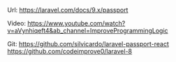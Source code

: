 Url: https://laravel.com/docs/9.x/passport

Video: https://www.youtube.com/watch?v=aVynhiqeft4&ab_channel=ImproveProgrammingLogic

Git: https://github.com/silvicardo/laravel-passport-react
https://github.com/codeimprove0/laravel-8